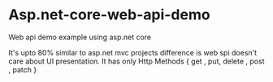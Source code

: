# Asp.net-core-web-api-demo
Web api demo example using asp.net core

It's upto 80% similar to asp.net mvc projects difference is web spi doesn't care about UI presentation.
It has only Http Methods { get , put, delete , post , patch }
